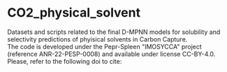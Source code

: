 # CO2_physical_solvent 
Datasets and scripts related to the final D-MPNN models for solubility and selectivity predictions of phyisical solvents in Carbon Capture.<br>The code is developed under the Pepr-Spleen "IMOSYCCA" project (reference ANR-22-PESP-0008) and available under license CC-BY-4.0. Please, refer to the following doi to cite:
